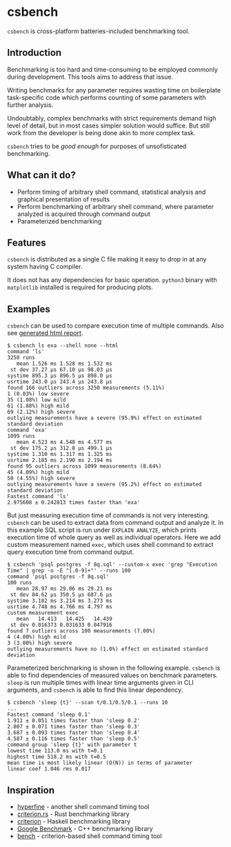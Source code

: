 # csbench

`csbench` is cross-platform batteries-included benchmarking tool.

## Introduction

Benchmarking is too hard and time-consuming to be employed commonly during development. 
This tools aims to address that issue.

Writing benchmarks for any parameter requires wasting time on boilerplate task-specific code which performs counting of some parameters with further analysis.

Undoubtably, complex benchmarks with strict requirements demand high level of detail, but in most cases simpler solution would suffice. 
But still work from the developer is being done akin to more complex task.

`csbench` tries to be *good enough* for purposes of unsofisticated benchmarking. 

## What can it do?

* Perform timing of arbitrary shell command, statistical analysis and graphical presentation of results
* Perform benchmarking of arbitrary shell command, where parameter analyzed is acquired through command output 
* Parameterized benchmarking 

## Features

`csbench` is distributed as a single C file making it easy to drop in at any system having C compiler. 

It does not has any dependencies for basic operation. `python3` binary with `matplotlib` installed is required for producing plots.

## Examples

`csbench` can be used to compare execution time of multiple commands.
Also see [generated html report](https://holodome.github.io/csbench).
```
$ csbench ls exa --shell none --html
command 'ls'
3250 runs
   mean 1.526 ms 1.528 ms 1.532 ms
 st dev 37.27 μs 67.10 μs 98.03 μs
systime 895.3 μs 896.5 μs 898.0 μs
usrtime 243.0 μs 243.4 μs 243.8 μs
found 166 outliers across 3250 measurements (5.11%)
1 (0.03%) low severe
35 (1.08%) low mild
61 (1.88%) high mild
69 (2.12%) high severe
outlying measurements have a severe (95.9%) effect on estimated standard deviation
command 'exa'
1099 runs
   mean 4.523 ms 4.548 ms 4.577 ms
 st dev 175.2 μs 312.8 μs 499.1 μs
systime 1.310 ms 1.317 ms 1.325 ms
usrtime 2.185 ms 2.190 ms 2.194 ms
found 95 outliers across 1099 measurements (8.64%)
45 (4.09%) high mild
50 (4.55%) high severe
outlying measurements have a severe (95.2%) effect on estimated standard deviation
Fastest command 'ls'
2.975608 ± 0.242813 times faster than 'exa'
```

But just measuring execution time of commands is not very interesting. 
`csbench` can be used to extract data from command output and analyze it. 
In this example SQL script is run under `EXPLAIN ANALYZE`, which prints execution time of whole query as well as individual operators. 
Here we add custom measurement named `exec`, which uses shell command to extract query execution time from command output.

```
$ csbench 'psql postgres -f 8q.sql' --custom-x exec 'grep "Execution Time" | grep -o -E "[.0-9]+"' --runs 100
command 'psql postgres -f 8q.sql'
100 runs
   mean 28.97 ms 29.06 ms 29.21 ms
 st dev 84.62 μs 350.5 μs 687.6 μs
systime 3.182 ms 3.214 ms 3.273 ms
usrtime 4.748 ms 4.766 ms 4.797 ms
custom measurement exec
   mean   14.413   14.425   14.439
 st dev 0.016373 0.031633 0.047916
found 7 outliers across 100 measurements (7.00%)
4 (4.00%) high mild
3 (3.00%) high severe
outlying measurements have no (1.0%) effect on estimated standard deviation
```

Parameterized benchmarking is shown in the following example.
`csbench` is able to find dependencies of measured values on benchmark
parameters. `sleep` is run multiple times with linear time arguments
given in CLI arguments, and `csbench` is able to find this linear dependency.

```
$ csbench 'sleep {t}' --scan t/0.1/0.5/0.1 --runs 10
...
Fastest command 'sleep 0.1'
1.911 ± 0.051 times faster than 'sleep 0.2'
2.807 ± 0.071 times faster than 'sleep 0.3'
3.687 ± 0.093 times faster than 'sleep 0.4'
4.587 ± 0.116 times faster than 'sleep 0.5'
command group 'sleep {t}' with parameter t
lowest time 113.0 ms with t=0.1
highest time 518.2 ms with t=0.5
mean time is most likely linear (O(N)) in terms of parameter
linear coef 1.046 rms 0.017
```

## Inspiration

* [hyperfine](https://github.com/sharkdp/hyperfine) - another shell command timing tool
* [criterion.rs](https://github.com/bheisler/criterion.rs) - Rust benchmarking library
* [criterion](https://hackage.haskell.org/package/criterion) - Haskell benchmarking library
* [Google Benchmark](https://github.com/google/benchmark) - C++ benchmarking library
* [bench](https://github.com/Gabriella439/bench) - criterion-based shell command timing tool
